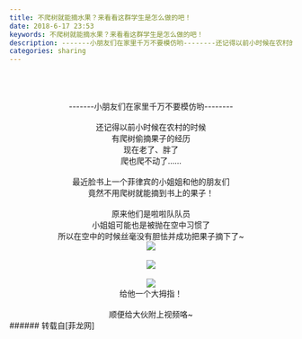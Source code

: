 ```yaml
---
title: 不爬树就能摘水果？来看看这群学生是怎么做的吧！
date: 2018-6-17 23:53
keywords: 不爬树就能摘水果？来看看这群学生是怎么做的吧！
description: -------小朋友们在家里千万不要模仿哟--------还记得以前小时候在农村的时候有爬树偷摘果子的经历现在老了、胖了爬也爬不动了……最近脸书上一个菲律宾的小姐姐和他的朋友们竟然不用爬树就能摘到书上的果子！原来他们是啦啦队队员小姐姐可能也是被抛在空中习惯了所以在空中的时候丝毫没有胆怯并成功把果子摘下了~给他一个大拇指！顺便给大伙附上视频咯~$('flv_jSY').innerHTML=(mobileplayer() ? "<iframe height='375' width='500' src='http://www.youtube.com/embed/O39XKS7nlEs' frameborder=0 allowfullscreen></iframe>" : AC_FL_RunContent('width', '500', 'height', '375', 'allowNetworking', 'internal', 'allowScriptAccess', 'never', 'src', 'http://www.youtube.com/v/O39XKS7nlEs&hl=zh_CN&fs=1', 'quality', 'high', 'bgcolor', '#ffffff', 'wmode', 'transparent', 'allowfullscreen', 'true'));
categories: sharing
---
```

<td class="t_f" id="postmessage_1429001">

<br/>
<br/>
<div align="center"><br/>
-------小朋友们在家里千万不要模仿哟--------<br/>
<br/>
还记得以前小时候在农村的时候<br/>
有爬树偷摘果子的经历<br/>
现在老了、胖了<br/>
爬也爬不动了……<br/>
<br/>
最近脸书上一个菲律宾的小姐姐和他的朋友们<br/>
竟然不用爬树就能摘到书上的果子！<br/>
<br/>
原来他们是啦啦队队员<br/>
小姐姐可能也是被抛在空中习惯了<br/>
所以在空中的时候丝毫没有胆怯并成功把果子摘下了~<br/>

<img aid="857619" data-cf-modified-29d4be739cd81e993caf40f1-="" file="data/attachment/forum/201806/17/235122zuciceytlcte5nty.jpg.thumb.jpg" id="aimg_857619" inpost="1" onclick="" onmouseover="" src="http://www.flw.ph/data/attachment/forum/201806/17/235122zuciceytlcte5nty.jpg" style="cursor:pointer" zoomfile="data/attachment/forum/201806/17/235122zuciceytlcte5nty.jpg"/>


<br/>
<br/>

<img aid="857617" data-cf-modified-29d4be739cd81e993caf40f1-="" file="data/attachment/forum/201806/17/235111yd92hrq2i22amh92.jpg.thumb.jpg" id="aimg_857617" inpost="1" onclick="" onmouseover="" src="http://www.flw.ph/data/attachment/forum/201806/17/235111yd92hrq2i22amh92.jpg" style="cursor:pointer" zoomfile="data/attachment/forum/201806/17/235111yd92hrq2i22amh92.jpg"/>


<br/>
<br/>

<img aid="857618" data-cf-modified-29d4be739cd81e993caf40f1-="" file="data/attachment/forum/201806/17/235116t9h44wd13smnf774.jpg.thumb.jpg" id="aimg_857618" inpost="1" onclick="" onmouseover="" src="http://www.flw.ph/data/attachment/forum/201806/17/235116t9h44wd13smnf774.jpg" style="cursor:pointer" zoomfile="data/attachment/forum/201806/17/235116t9h44wd13smnf774.jpg"/>


<br/>
给他一个大拇指！</div><br/>
<div align="center">顺便给大伙附上视频咯~</div><div align="center"><span id="flv_jSY"></span><script reload="1" type="29d4be739cd81e993caf40f1-text/javascript">$('flv_jSY').innerHTML=(mobileplayer() ? "<iframe height='375' width='500' src='http://www.youtube.com/embed/O39XKS7nlEs' frameborder=0 allowfullscreen></iframe>" : AC_FL_RunContent('width', '500', 'height', '375', 'allowNetworking', 'internal', 'allowScriptAccess', 'never', 'src', 'http://www.youtube.com/v/O39XKS7nlEs&hl=zh_CN&fs=1', 'quality', 'high', 'bgcolor', '#ffffff', 'wmode', 'transparent', 'allowfullscreen', 'true'));</script></div></td>
###### 转载自[菲龙网]